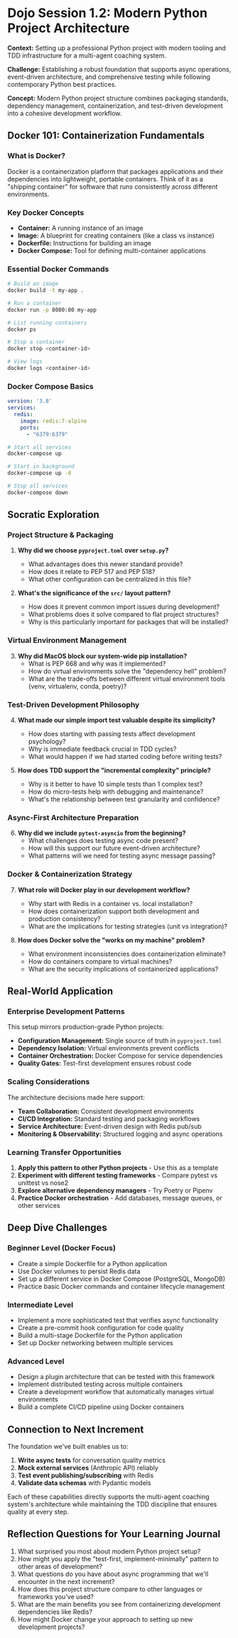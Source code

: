 # Dojo Session 1.2: Modern Python Project Architecture

**Context:** Setting up a professional Python project with modern tooling and TDD infrastructure for a multi-agent coaching system.

**Challenge:** Establishing a robust foundation that supports async operations, event-driven architecture, and comprehensive testing while following contemporary Python best practices.

**Concept:** Modern Python project structure combines packaging standards, dependency management, containerization, and test-driven development into a cohesive development workflow.

## Docker 101: Containerization Fundamentals

### What is Docker?
Docker is a containerization platform that packages applications and their dependencies into lightweight, portable containers. Think of it as a "shipping container" for software that runs consistently across different environments.

### Key Docker Concepts
- **Container:** A running instance of an image
- **Image:** A blueprint for creating containers (like a class vs instance)
- **Dockerfile:** Instructions for building an image
- **Docker Compose:** Tool for defining multi-container applications

### Essential Docker Commands
```bash
# Build an image
docker build -t my-app .

# Run a container
docker run -p 8080:80 my-app

# List running containers
docker ps

# Stop a container
docker stop <container-id>

# View logs
docker logs <container-id>
```

### Docker Compose Basics
```yaml
version: '3.8'
services:
  redis:
    image: redis:7-alpine
    ports:
      - "6379:6379"
```

```bash
# Start all services
docker-compose up

# Start in background
docker-compose up -d

# Stop all services
docker-compose down
```

## Socratic Exploration

### Project Structure & Packaging
1. **Why did we choose `pyproject.toml` over `setup.py`?** 
   - What advantages does this newer standard provide?
   - How does it relate to PEP 517 and PEP 518?
   - What other configuration can be centralized in this file?

2. **What's the significance of the `src/` layout pattern?**
   - How does it prevent common import issues during development?
   - What problems does it solve compared to flat project structures?
   - Why is this particularly important for packages that will be installed?

### Virtual Environment Management
3. **Why did MacOS block our system-wide pip installation?**
   - What is PEP 668 and why was it implemented?
   - How do virtual environments solve the "dependency hell" problem?
   - What are the trade-offs between different virtual environment tools (venv, virtualenv, conda, poetry)?

### Test-Driven Development Philosophy
4. **What made our simple import test valuable despite its simplicity?**
   - How does starting with passing tests affect development psychology?
   - Why is immediate feedback crucial in TDD cycles?
   - What would happen if we had started coding before writing tests?

5. **How does TDD support the "incremental complexity" principle?**
   - Why is it better to have 10 simple tests than 1 complex test?
   - How do micro-tests help with debugging and maintenance?
   - What's the relationship between test granularity and confidence?

### Async-First Architecture Preparation
6. **Why did we include `pytest-asyncio` from the beginning?**
   - What challenges does testing async code present?
   - How will this support our future event-driven architecture?
   - What patterns will we need for testing async message passing?

### Docker & Containerization Strategy
7. **What role will Docker play in our development workflow?**
   - Why start with Redis in a container vs. local installation?
   - How does containerization support both development and production consistency?
   - What are the implications for testing strategies (unit vs integration)?

8. **How does Docker solve the "works on my machine" problem?**
   - What environment inconsistencies does containerization eliminate?
   - How do containers compare to virtual machines?
   - What are the security implications of containerized applications?

## Real-World Application

### Enterprise Development Patterns
This setup mirrors production-grade Python projects:
- **Configuration Management:** Single source of truth in `pyproject.toml`
- **Dependency Isolation:** Virtual environments prevent conflicts
- **Container Orchestration:** Docker Compose for service dependencies
- **Quality Gates:** Test-first development ensures robust code

### Scaling Considerations
The architecture decisions made here support:
- **Team Collaboration:** Consistent development environments
- **CI/CD Integration:** Standard testing and packaging workflows  
- **Service Architecture:** Event-driven design with Redis pub/sub
- **Monitoring & Observability:** Structured logging and async operations

### Learning Transfer Opportunities
1. **Apply this pattern to other Python projects** - Use this as a template
2. **Experiment with different testing frameworks** - Compare pytest vs unittest vs nose2
3. **Explore alternative dependency managers** - Try Poetry or Pipenv
4. **Practice Docker orchestration** - Add databases, message queues, or other services

## Deep Dive Challenges

### Beginner Level (Docker Focus)
- Create a simple Dockerfile for a Python application
- Use Docker volumes to persist Redis data
- Set up a different service in Docker Compose (PostgreSQL, MongoDB)
- Practice basic Docker commands and container lifecycle management

### Intermediate Level  
- Implement a more sophisticated test that verifies async functionality
- Create a pre-commit hook configuration for code quality
- Build a multi-stage Dockerfile for the Python application
- Set up Docker networking between multiple services

### Advanced Level
- Design a plugin architecture that can be tested with this framework
- Implement distributed testing across multiple containers
- Create a development workflow that automatically manages virtual environments
- Build a complete CI/CD pipeline using Docker containers

## Connection to Next Increment
The foundation we've built enables us to:
1. **Write async tests** for conversation quality metrics
2. **Mock external services** (Anthropic API) reliably  
3. **Test event publishing/subscribing** with Redis
4. **Validate data schemas** with Pydantic models

Each of these capabilities directly supports the multi-agent coaching system's architecture while maintaining the TDD discipline that ensures quality at every step.

## Reflection Questions for Your Learning Journal
1. What surprised you most about modern Python project setup?
2. How might you apply the "test-first, implement-minimally" pattern to other areas of development?
3. What questions do you have about async programming that we'll encounter in the next increment?
4. How does this project structure compare to other languages or frameworks you've used?
5. What are the main benefits you see from containerizing development dependencies like Redis?
6. How might Docker change your approach to setting up new development projects?
